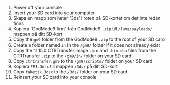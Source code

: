 1. Power off your console
2. Insert your SD card into your computer
3. Skapa en mapp som heter '3ds' i roten på SD-kortet om det inte redan finns
4. Kopiera 'GodMode9.firm' från GodMode9 `.zip` till `/luma/payloads/` mappen på ditt SD-kort
5. Copy the `gm9` folder from the GodMode9 `.zip` to the root of your SD card
6. Create a folder named `in` in the `/gm9/` folder if it does not already exist
7. Copy the 11.15.0 CTRTransfer image `.bin` and `.bin.sha` files from the CTRTransfer `.zip` to the `/gm9/in/` folder on your SD card
8. Copy `ctrtransfer.gm9` to the `/gm9/scripts/` folder on your SD card
9. Kopiera `FBI.3dsx` till mappen `/3ds/` på ditt SD-kort
10. Copy `faketik.3dsx` to the `/3ds/` folder on your SD card
11. Reinsert your SD card into your console
